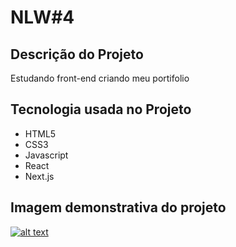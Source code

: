 # NLW#4

## Descrição do Projeto
<p>Estudando front-end criando meu portifolio</p>

## Tecnologia usada no Projeto
<ul>
  <li>HTML5</li>
  <li>CSS3</li>
  <li>Javascript</li>
  <li>React</li>
  <li>Next.js</li>
</ul>

## Imagem demonstrativa do projeto 
<a href="https://nlw-4-kohl.vercel.app" target="_blank">![alt text]()</a>
